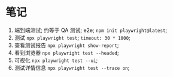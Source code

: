 # 笔记

1. 端到端测试; 约等于 QA 测试; e2e; `npm init playwright@latest`;
2. 测试 `npx playwright test`; `timeout: 30 * 1000`;
3. 查看测试报告 `npx playwright show-report`;
4. 看到浏览器 `npx playwright test --headed`;
5. 可视化 `npx playwright test --ui`;
6. 测试详情信息 `npx playwright test --trace on`;
